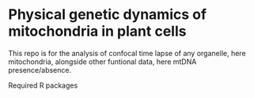 # Physical genetic dynamics of mitochondria in plant cells

This repo is for the analysis of confocal time lapse of any organelle, here mitochondria, alongside other funtional data, here mtDNA presence/absence. 

Required R packages 
